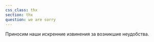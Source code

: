 ```yaml
---
css_class: thx
section: thx
question: we are sorry
---
```

Приносим наши искренние извинения за возникшие неудобства.